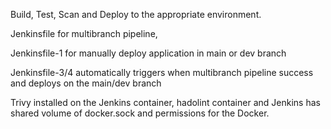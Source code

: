 Build, Test, Scan and Deploy to the appropriate environment.

Jenkinsfile for multibranch pipeline,

Jenkinsfile-1 for manually deploy application in main or dev branch

Jenkinsfile-3/4 automatically triggers when multibranch pipeline success and deploys on the main/dev branch

Trivy installed on the Jenkins container, hadolint container and Jenkins has shared volume of docker.sock and permissions for the Docker.
